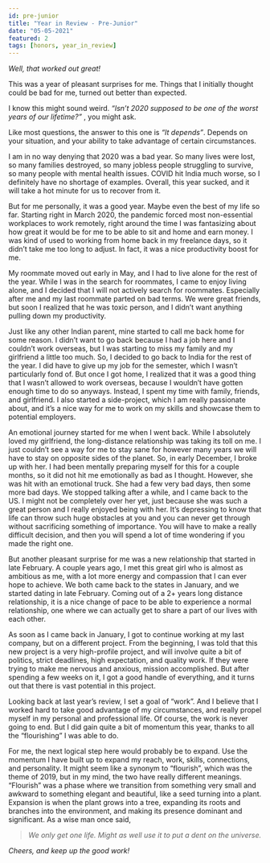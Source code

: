 ```yaml
---
id: pre-junior
title: "Year in Review - Pre-Junior"
date: "05-05-2021"
featured: 2
tags: [honors, year_in_review]
---
```


_Well, that worked out great!_

This was a year of pleasant surprises for me. Things that I
initially thought could be bad for me, turned out better than
expected.

I know this might sound weird.
_“Isn’t 2020 supposed to be one of the worst years of our lifetime?”_
, you might ask.

Like most questions, the answer to this one is
_“It depends”_. Depends on your situation, and your
ability to take advantage of certain circumstances.

I am in no way denying that 2020 was a bad year. So many lives
were lost, so many families destroyed, so many jobless people
struggling to survive, so many people with mental health
issues. COVID hit India much worse, so I definitely have no
shortage of examples. Overall, this year sucked, and it will
take a hot minute for us to recover from it.

But for me personally, it was a good year. Maybe even the best
of my life so far. Starting right in March 2020, the pandemic
forced most non-essential workplaces to work remotely, right
around the time I was fantasizing about how great it would be
for me to be able to sit and home and earn money. I was kind
of used to working from home back in my freelance days, so it
didn’t take me too long to adjust. In fact, it was a nice
productivity boost for me.

My roommate moved out early in May, and I had to live alone
for the rest of the year. While I was in the search for
roommates, I came to enjoy living alone, and I decided that I
will not actively search for roommates. Especially after me
and my last roommate parted on bad terms. We were great
friends, but soon I realized that he was toxic person, and I
didn’t want anything pulling down my productivity.

Just like any other Indian parent, mine started to call me
back home for some reason. I didn’t want to go back because I
had a job here and I couldn’t work overseas, but I was
starting to miss my family and my girlfriend a little too
much. So, I decided to go back to India for the rest of the
year. I did have to give up my job for the semester, which I
wasn’t particularly fond of. But once I got home, I realized
that it was a good thing that I wasn’t allowed to work
overseas, because I wouldn’t have gotten enough time to do so
anyways. Instead, I spent my time with family, friends, and
girlfriend. I also started a side-project, which I am really
passionate about, and it’s a nice way for me to work on my
skills and showcase them to potential employers.

An emotional journey started for me when I went back. While I
absolutely loved my girlfriend, the long-distance relationship
was taking its toll on me. I just couldn’t see a way for me to
stay sane for however many years we will have to stay on
opposite sides of the planet. So, in early December, I broke
up with her. I had been mentally preparing myself for this for
a couple months, so it did not hit me emotionally as bad as I
thought. However, she was hit with an emotional truck. She had
a few very bad days, then some more bad days. We stopped
talking after a while, and I came back to the US. I might not
be completely over her yet, just because she was such a great
person and I really enjoyed being with her. It’s depressing to
know that life can throw such huge obstacles at you and you
can never get through without sacrificing something of
importance. You will have to make a really difficult decision,
and then you will spend a lot of time wondering if you made
the right one.

But another pleasant surprise for me was a new relationship
that started in late February. A couple years ago, I met this
great girl who is almost as ambitious as me, with a lot more
energy and compassion that I can ever hope to achieve. We both
came back to the states in January, and we started dating in
late February. Coming out of a 2+ years long distance
relationship, it is a nice change of pace to be able to
experience a normal relationship, one where we can actually
get to share a part of our lives with each other.

As soon as I came back in January, I got to continue working
at my last company, but on a different project. From the
beginning, I was told that this new project is a very
high-profile project, and will involve quite a bit of
politics, strict deadlines, high expectation, and quality
work. If they were trying to make me nervous and anxious,
mission accomplished. But after spending a few weeks on it, I
got a good handle of everything, and it turns out that there
is vast potential in this project.

Looking back at last year’s review, I set a goal of “work”.
And I believe that I worked hard to take good advantage of my
circumstances, and really propel myself in my personal and
professional life. Of course, the work is never going to end.
But I did gain quite a bit of momentum this year, thanks to
all the “flourishing” I was able to do.

For me, the next logical step here would probably be to
expand. Use the momentum I have built up to expand my reach,
work, skills, connections, and personality. It might seem like
a synonym to “flourish”, which was the theme of 2019, but in
my mind, the two have really different meanings. “Flourish”
was a phase where we transition from something very small and
awkward to something elegant and beautiful, like a seed
turning into a plant. Expansion is when the plant grows into a
tree, expanding its roots and branches into the environment,
and making its presence dominant and significant. As a wise
man once said,

<blockquote class="blockquote text-center">

_We only get one life. Might as well use it to put a dent on the universe._

</blockquote>

_Cheers, and keep up the good work!_
